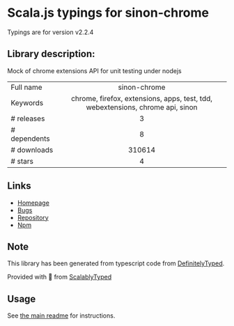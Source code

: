 
# Scala.js typings for sinon-chrome

Typings are for version v2.2.4

## Library description:
Mock of chrome extensions API for unit testing under nodejs

|                    |                 |
| ------------------ | :-------------: |
| Full name          | sinon-chrome |
| Keywords           | chrome, firefox, extensions, apps, test, tdd, webextensions, chrome api, sinon |
| # releases         | 3 |
| # dependents       | 8 |
| # downloads        | 310614 |
| # stars            | 4 |

## Links
- [Homepage](https://github.com/acvetkov/sinon-chrome)
- [Bugs](https://github.com/acvetkov/sinon-chrome/issues)
- [Repository](https://github.com/acvetkov/sinon-chrome)
- [Npm](https://www.npmjs.com/package/sinon-chrome)
    


## Note
This library has been generated from typescript code from [DefinitelyTyped](https://definitelytyped.org).

Provided with :purple_heart: from [ScalablyTyped](https://github.com/oyvindberg/ScalablyTyped)

## Usage
See [the main readme](../../readme.md) for instructions.


